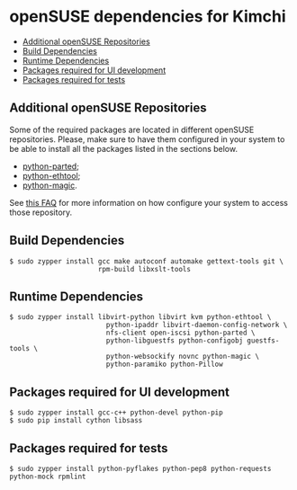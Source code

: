 openSUSE dependencies for Kimchi
================================

* [Additional openSUSE Repositories](#additional-rhel-repositories)
* [Build Dependencies](#build-dependencies)
* [Runtime Dependencies](#runtime-dependencies)
* [Packages required for UI development](#packages-required-for-ui-development)
* [Packages required for tests](#packages-required-for-tests)

Additional openSUSE Repositories
--------------------------------
Some of the required packages are located in different openSUSE repositories.
Please, make sure to have them configured in your system to be able to install
all the packages listed in the sections below.

* [python-parted](http://download.opensuse.org/repositories/home:GRNET:synnefo/);
* [python-ethtool](http://download.opensuse.org/repositories/systemsmanagement:/spacewalk/);
* [python-magic](http://download.opensuse.org/repositories/home:/Simmphonie:/python/).

See [this FAQ](http://en.opensuse.org/SDB:Add_package_repositories) for more
information on how configure your system to access those repository.

Build Dependencies
--------------------

    $ sudo zypper install gcc make autoconf automake gettext-tools git \
                          rpm-build libxslt-tools

Runtime Dependencies
--------------------

    $ sudo zypper install libvirt-python libvirt kvm python-ethtool \
                            python-ipaddr libvirt-daemon-config-network \
                            nfs-client open-iscsi python-parted \
                            python-libguestfs python-configobj guestfs-tools \
                            python-websockify novnc python-magic \
                            python-paramiko python-Pillow

Packages required for UI development
------------------------------------

    $ sudo zypper install gcc-c++ python-devel python-pip
    $ sudo pip install cython libsass

Packages required for tests
---------------------------

    $ sudo zypper install python-pyflakes python-pep8 python-requests python-mock rpmlint
